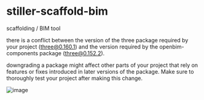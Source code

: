 # stiller-scaffold-bim
 scaffolding  / BIM tool

 there is a conflict between the version of the three package required by your project (three@0.160.1) and the version required by the openbim-components package (three@0.152.2).

downgrading a package might affect other parts of your project that rely on features or fixes introduced in later versions of the package. Make sure to thoroughly test your project after making this change.

![image](https://github.com/rohxnsxngh/stiller-scaffold-bim/assets/98181667/dc663217-0fdf-4a1c-995e-6345db587ce1)
